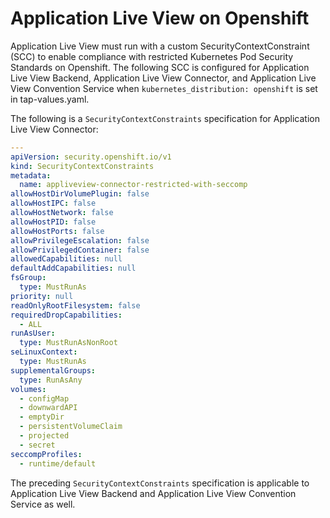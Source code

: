 # Application Live View on Openshift 

Application Live View must run with a custom SecurityContextConstraint (SCC) to enable compliance with restricted Kubernetes Pod Security Standards on Openshift. The following SCC is configured for Application Live View Backend, Application Live View Connector, and Application Live View Convention Service when `kubernetes_distribution: openshift` is set in tap-values.yaml.

The following is a `SecurityContextConstraints` specification for Application Live View Connector:

```yaml
---
apiVersion: security.openshift.io/v1
kind: SecurityContextConstraints
metadata:
  name: appliveview-connector-restricted-with-seccomp
allowHostDirVolumePlugin: false
allowHostIPC: false
allowHostNetwork: false
allowHostPID: false
allowHostPorts: false
allowPrivilegeEscalation: false
allowPrivilegedContainer: false
allowedCapabilities: null
defaultAddCapabilities: null
fsGroup:
  type: MustRunAs
priority: null
readOnlyRootFilesystem: false
requiredDropCapabilities:
  - ALL
runAsUser:
  type: MustRunAsNonRoot
seLinuxContext:
  type: MustRunAs
supplementalGroups:
  type: RunAsAny
volumes:
  - configMap
  - downwardAPI
  - emptyDir
  - persistentVolumeClaim
  - projected
  - secret
seccompProfiles:
  - runtime/default
```

The preceding `SecurityContextConstraints` specification is applicable to Application Live View Backend and Application Live View Convention Service as well.
